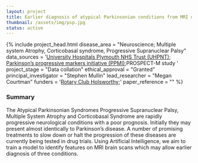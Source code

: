```yaml
---
layout: project
title: Earlier diagnosis of atypical Parkinsonian conditions from MRI using machine learning 
thumbnail: /assets/img/psp.jpg
status: active
---
```

{% include project_head.html 
disease_area = "Neuroscience; Multiple system Atrophy, Corticobasal syndrome, Progressive Supranuclear Palsy"
data_sources = 
'<a href="https://www.plymouthhospitals.nhs.uk/">University Hospitals Plymouth NHS Trust (UHPNT)</a>;
<a href="https://www.ppmi-info.org/">Parkinson’s progressive markers initiative (PPMI)</a>;PROSPECT-M study
'
project_stage = "Data collation"
ethical_approval = "Granted"
principal_investigator = "Stephen Mullin"
lead_researcher = "Megan Courtman"
funders = '<a href="https://www.rotary-ribi.org/clubs/homepage.php?ClubID=1038">Rotary Club Holsworthy</a>;' 
paper_reference = ""
%}


### Summary
The Atypical Parkinsonian Syndromes Progressive Supranuclear Palsy, Multiple System Atrophy and Corticobasal Syndrome are rapidly progressive neurological conditions with a poor prognosis. Initially they may present almost identically to Parkinson’s disease. A number of promising treatments to slow down or halt the progression of these diseases are currently being tested in drug trials. Using Artificial Intelligence, we aim to train a model to identify features on MRI brain scans which may allow earlier diagnosis of three conditions.  



